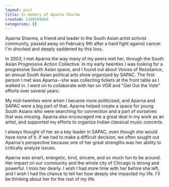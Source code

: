 ```yaml
---
layout: post
title: In memory of Aparna Sharma
created: 1360594889
categories: []
---
```

Aparna Sharma, a friend and leader in the South Asian artist activist community, passed away on February 9th after a hard fight against cancer. I'm shocked and deeply saddened by this loss. 

In 2003, I met Aparna the way many of my peers met her, through the South Asian Progressive Action Collective. In my early twenties I was looking for a progressive South Asian space, and I found out about Voices of Resistance, an annual South Asian political arts show organized by SAPAC. The first person I met was Aparna--she was collecting tickets at the front table as I walked in. I went on to collaborate with her on VOR and "Get Out the Vote" efforts over several years.

My mid-twenties were when I became more politicized, and Aparna and SAPAC were a big part of that. Aparna helped create a space for young South Asians who were searching for connection and a part of ourselves that was missing. Aparna also encouraged me a great deal in my work as an artist, and supported my efforts to organize Indian classical music concerts.

I always thought of her as a key leader in SAPAC, even though she would have none of it. If we had to make a difficult decision, we often sought out Aparna's perspective because one of her great strengths was her ability to critically analyze issues.

Aparna was smart, energetic, kind, sincere, and so much fun to be around. Her impact on our community and the whole city of Chicago is strong and powerful. I miss her dearly. I wish I had more time with her before she left, and I wish I had the chance to tell her how deeply she impacted my life. I'll be thinking about her for the rest of my life.

